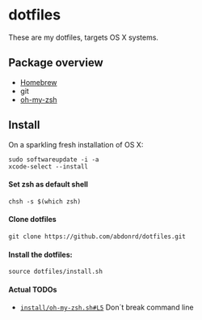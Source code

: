 # dotfiles

These are my dotfiles, targets OS X systems.

## Package overview

* [Homebrew](http://brew.sh)
* git
* [oh-my-zsh](https://github.com/robbyrussell/oh-my-zsh)

## Install

On a sparkling fresh installation of OS X:

    sudo softwareupdate -i -a
    xcode-select --install

#### Set zsh as default shell

    chsh -s $(which zsh)

#### Clone dotfiles

    git clone https://github.com/abdonrd/dotfiles.git


#### Install the dotfiles:

    source dotfiles/install.sh

#### Actual TODOs

* [`install/oh-my-zsh.sh#L5`](install/oh-my-zsh.sh#L5) Don´t break command line
